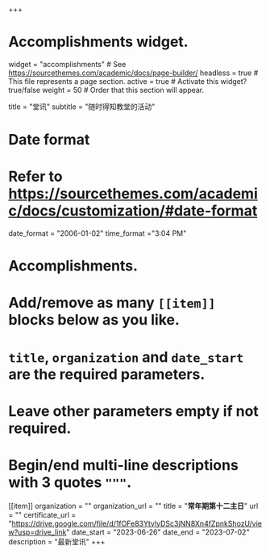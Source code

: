 +++
# Accomplishments widget.
widget = "accomplishments"  # See https://sourcethemes.com/academic/docs/page-builder/
headless = true  # This file represents a page section.
active = true  # Activate this widget? true/false
weight = 50  # Order that this section will appear.

title = "堂讯"
subtitle = "随时得知教堂的活动"

# Date format
#   Refer to https://sourcethemes.com/academic/docs/customization/#date-format
date_format = "2006-01-02"
time_format ="3:04 PM"

# Accomplishments.
#   Add/remove as many `[[item]]` blocks below as you like.
#   `title`, `organization` and `date_start` are the required parameters.
#   Leave other parameters empty if not required.
#   Begin/end multi-line descriptions with 3 quotes `"""`.

[[item]]
  organization = ""
  organization_url = ""
  title = "**常年期第十二主日**"
  url = ""
  certificate_url = "https://drive.google.com/file/d/1fOFe83YtvlyDSc3jNN8Xn4fZpnkShozU/view?usp=drive_link"
  date_start = "2023-06-26"
  date_end = "2023-07-02"
  description = "最新堂讯"
+++
